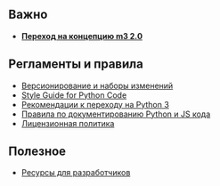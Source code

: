 <!-- 
.. title: Wiki
.. slug: index
.. date: 2014/03/14 14:33:16
.. tags: 
.. link: 
.. description: 
.. type: text
-->

Важно
-----

- **[Переход на концепцию m3 2.0](/posts/move-to-m3-20.html)**

Регламенты и правила
--------------------

- [Версионирование и наборы изменений](/stories/versioning.html)
- [Style Guide for Python Code](/stories/style-guide-python.html)
- [Рекомендации к переходу на Python 3](/stories/move-to-python3.html)
- [Правила по документированию Python и JS кода](/stories/rules-documentation.html)
- [Лицензионная политика](/stories/license.html)


Полезное
--------

- [Ресурсы для разработчиков](/stories/resources-for-developers.html)


